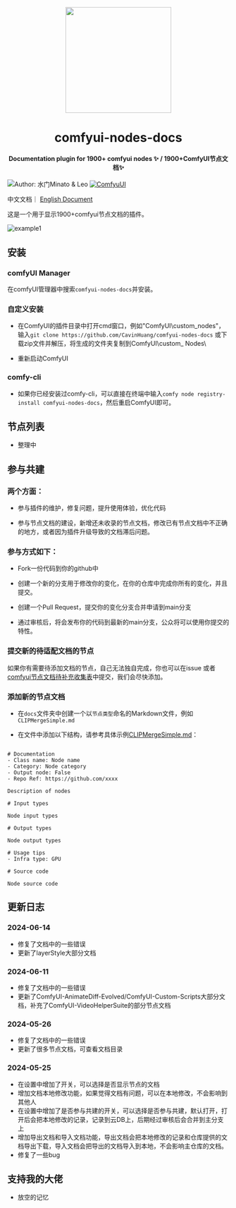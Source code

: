 <!-- markdownlint-disable -->
<p align="center">
  <img width="240" src="logo.png" style="text-align: center;"/>
</p>
<h1 align="center">comfyui-nodes-docs</h1>
<h4 align="center">Documentation plugin for 1900+ comfyui nodes ✨ / 1900+ComfyUI节点文档✨</h4>

![Author: 水门Minato & Leo](https://img.shields.io/badge/作者-水门Minato&Leo-blue.svg?style=for-the-badge)
[![ComfyuUI](https://img.shields.io/badge/ComfyUI-blue.svg?style=for-the-badge)](https://github.com/comfyanonymous/ComfyUI)

<!-- markdownlint-restore -->

中文文档｜ [English Document](README_en.md)

这是一个用于显示1900+comfyui节点文档的插件。


![example1](examples/2.png)

## 安装

### comfyUI Manager

在comfyUI管理器中搜索`comfyui-nodes-docs`并安装。

### 自定义安装

- 在ComfyUI的插件目录中打开cmd窗口，例如"ComfyUI\custom_nodes"，输入`git clone https://github.com/CavinHuang/comfyui-nodes-docs` 或下载zip文件并解压，将生成的文件夹复制到ComfyUI\custom_ Nodes\

- 重新启动ComfyUI

### comfy-cli

- 如果你已经安装过comfy-cli，可以直接在终端中输入`comfy node registry-install comfyui-nodes-docs`，然后重启ComfyUI即可。

## 节点列表
- 整理中

## 参与共建

### 两个方面：

- 参与插件的维护，修复问题，提升使用体验，优化代码

- 参与节点文档的建设，新增还未收录的节点文档，修改已有节点文档中不正确的地方，或者因为插件升级导致的文档滞后问题。

### 参与方式如下：

- Fork一份代码到你的github中

- 创建一个新的分支用于修改你的变化，在你的仓库中完成你所有的变化，并且提交。

- 创建一个Pull Request，提交你的变化分支合并申请到main分支

- 通过审核后，将会发布你的代码到最新的main分支，公众将可以使用你提交的特性。

### 提交新的待适配文档的节点

如果你有需要待添加文档的节点，自己无法独自完成，你也可以在issue 或者 [comfyui节点文档待补充收集表](https://g4je62387v.feishu.cn/sheets/PinRs9EblhFUbDteDP6cHI5UngF?from=from_copylink)中提交，我们会尽快添加。

### 添加新的节点文档

- 在`docs`文件夹中创建一个以`节点类型`命名的Markdown文件，例如`CLIPMergeSimple.md`

- 在文件中添加以下结构，请参考具体示例[CLIPMergeSimple.md](docs/CLIPMergeSimple.md)：

<pre><code>
# Documentation
- Class name: Node name
- Category: Node category
- Output node: False
- Repo Ref: https://github.com/xxxx

Description of nodes

# Input types

Node input types

# Output types

Node output types

# Usage tips
- Infra type: GPU

# Source code

Node source code
</code></pre>

## 更新日志

### 2024-06-14
- 修复了文档中的一些错误
- 更新了layerStyle大部分文档

### 2024-06-11
- 修复了文档中的一些错误
- 更新了ComfyUI-AnimateDiff-Evolved/ComfyUI-Custom-Scripts大部分文档，补充了ComfyUI-VideoHelperSuite的部分节点文档

### 2024-05-26
- 修复了文档中的一些错误
- 更新了很多节点文档，可查看文档目录

### 2024-05-25
- 在设置中增加了开关，可以选择是否显示节点的文档
- 增加文档本地修改功能，如果觉得文档有问题，可以在本地修改，不会影响到其他人
- 在设置中增加了是否参与共建的开关，可以选择是否参与共建，默认打开，打开后会把本地修改的记录，记录到云DB上，后期经过审核后会合并到主分支上
- 增加导出文档和导入文档功能，导出文档会把本地修改的记录和仓库提供的文档导出下载，导入文档会把导出的文档导入到本地，不会影响主仓库的文档。
- 修复了一些bug

## 支持我的大佬

- 放空的记忆
